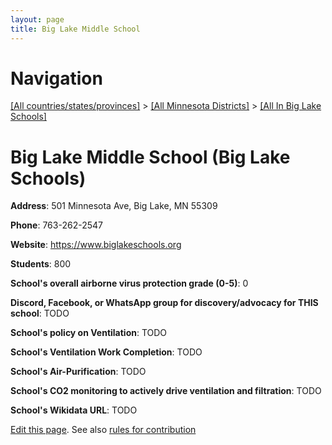 ```yaml
---
layout: page
title: Big Lake Middle School
---
```

# Navigation

[[All countries/states/provinces]](../../..) > [[All Minnesota Districts]](../..) > [[All In Big Lake Schools]](..)

# Big Lake Middle School (Big Lake Schools)

**Address**: 501 Minnesota Ave, Big Lake, MN 55309

**Phone**: 763-262-2547

**Website**: <https://www.biglakeschools.org>

**Students**: 800

**School's overall airborne virus protection grade (0-5)**: 0

**Discord, Facebook, or WhatsApp group for discovery/advocacy for THIS school**: TODO

**School's policy on Ventilation**: TODO

**School's Ventilation Work Completion**: TODO

**School's Air-Purification**: TODO

**School's CO2 monitoring to actively drive ventilation and filtration**: TODO

**School's Wikidata URL**: TODO


[Edit this page](https://github.com/ventilate-schools/MN/edit/main/./Big_Lake_Schools/Big_Lake_Middle_School.md). See also [rules for contribution](../../../contribution-rules/)